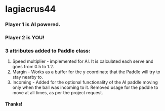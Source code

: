 # lagiacrus44

### Player 1 is AI powered.
### Player 2 is YOU!

### 3 attributes added to Paddle class:
1. Speed multiplier - implemented for AI. It is calculated each serve and goes from 0.5 to 1.2.
2. Margin - Works as a buffer for the y coordinate that the Paddle will try to stay nearby to.
3. Incoming - Added for the optional functionality of the AI paddle moving only when the ball was incoming to it. Removed usage for the paddle to move at all times, as per the project request.

#### Thanks!